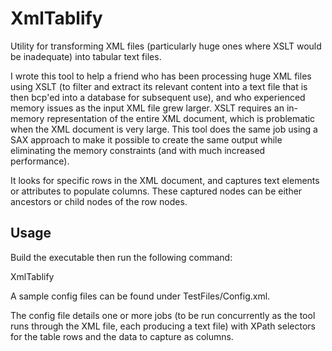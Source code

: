 # XmlTablify

Utility for transforming XML files (particularly huge ones where XSLT would be inadequate) into tabular text files.

I wrote this tool to help a friend who has been processing huge XML files using XSLT (to filter and extract its relevant content into a text file that is then bcp'ed into a database for subsequent use), and who experienced memory issues as the input XML file grew larger. XSLT requires an in-memory representation of the entire XML document, which is problematic when the XML document is very large. This tool does the same job using a SAX approach to make it possible to create the same output while eliminating the memory constraints (and with much increased performance).

It looks for specific rows in the XML document, and captures text elements or attributes to populate columns. These captured nodes can be either ancestors or child nodes of the row nodes.

## Usage

Build the executable then run the following command:

XmlTablify <xmlFileToParse> <configFile>

A sample config files can be found under TestFiles/Config.xml.

The config file details one or more jobs (to be run concurrently as the tool runs through the XML file, each producing a text file) with XPath selectors for the table rows and the data to capture as columns.

